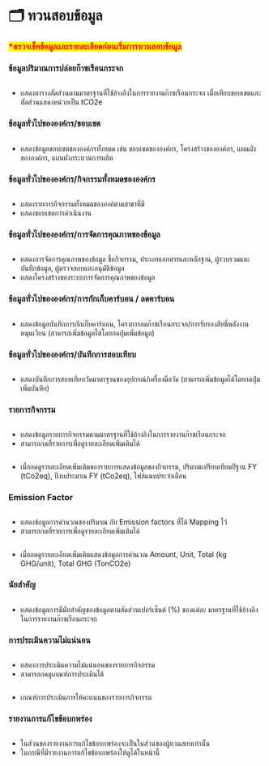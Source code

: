 # 🗂️ ทวนสอบข้อมูล

### <mark style="color:red;">\*ตรวจเช็คข้อมูลและรายละเอียดก่อนเริ่มการทวนสอบข้อมูล</mark>

### ข้อมูลปริมาณการปล่อยก๊าซเรือนกระจก

<figure><img src="../../.gitbook/assets/image (64).png" alt=""><figcaption></figcaption></figure>

* แสดงตารางสัดส่วนตามมาตรฐานที่ใช้อ้างอิงในการรายงานก๊าซเรือนกระจก เมื่อเทียบขอบเขตและสัดส่วนแสดงหน่วยเป็น tCO2e

### ข้อมูลทั่วไปขององค์กร/ขอบเขต

<figure><img src="../../.gitbook/assets/image (66).png" alt=""><figcaption></figcaption></figure>

* แสดงข้อมูลขอบเขตขององค์กรทั้งหมด เช่น ขอบเขตขององค์กร, โครงสร้างขององค์กร, แผนผังขององค์กร, แผนผังกระบวนการผลิต

### ข้อมูลทั่วไปขององค์กร/กิจกรรมทั้งหมดขององค์กร

<figure><img src="../../.gitbook/assets/image (67).png" alt=""><figcaption></figcaption></figure>

* แสดงรายการกิจกรรมทั้งหมดขององค์ตามสาขาที่มี
* แสดงขอบเขตการดำเนินงาน

### ข้อมูลทั่วไปขององค์กร/การจัดการคุณภาพของข้อมูล

<figure><img src="../../.gitbook/assets/image (68).png" alt=""><figcaption></figcaption></figure>

* แสดงการจัดการคุณภาพของข้อมูล ชื่อกิจกรรม, ประเภทเอกสารและหลักฐาน, ผู้รวบรวมและบันทึกข้อมูล, ผู้ตรวจสอบและอนุมัติข้อมูล
* แสดงโครงสร้างของระบบการจัดการคุณภาพของข้อมูล

### ข้อมูลทั่วไปขององค์กร/การกักเก็บคาร์บอน / ลดคาร์บอน

<figure><img src="../../.gitbook/assets/image (70).png" alt=""><figcaption></figcaption></figure>

* แสดงข้อมูลบันทึกการกักเก็บคาร์บอน, โครงการลดก๊าซเรือนกระจก/การรับรองสิทธิ์พลังงานหมุนเวียน (สามารถเพิ่มข้อมูลได้โดยกดปุ่มเพิ่มข้อมูล)

### ข้อมูลทั่วไปขององค์กร/บันทึกการสอบเทียบ

<figure><img src="../../.gitbook/assets/image (71).png" alt=""><figcaption></figcaption></figure>

* แสดงบันทึกการสอบเทียบวัดมาตรฐานของอุปกรณ์/เครื่องมือวัด (สามารถเพิ่มข้อมูลได้โดยกดปุ่มเพิ่มบันทึก)

### รายการกิจกรรม

<figure><img src="../../.gitbook/assets/image (72).png" alt=""><figcaption></figcaption></figure>

* แสดงข้อมูลรายการกิจกรรมตามมาตรฐานที่ใช้อ้างอิงในการรายงานก๊าซเรือนกระจก
* สามารถกดที่รายการเพื่อดูรายละเอียดเพิ่มเติมได้

<figure><img src="../../.gitbook/assets/image (73).png" alt=""><figcaption></figcaption></figure>

* เมื่อกดดูรายละเอียดเพิ่มเติมของรายการแสดงข้อมูลของกิจกรรม, ปริมาณเปรียบเทียมปีฐาน FY (tCo2eq), ปีงบประมาณ FY (tCo2eq), ไฟล์แนบประจำเดือน

### Emission Factor

<figure><img src="../../.gitbook/assets/image (74).png" alt=""><figcaption></figcaption></figure>

* แสดงข้อมูลการคำนวณของปริมาณ กับ Emission factors ที่ได้ Mapping ไว้
* สามารถกดที่รายการเพื่อดูรายละเอียดเพิ่มเติมได้

<figure><img src="../../.gitbook/assets/image (75).png" alt=""><figcaption></figcaption></figure>

* เมื่อกดดูรายละเอียดเพิ่มเติมแสดงข้อมูลการคำนวณ Amount, Unit, Total (kg GHG/unit), Total GHG (TonCO2e)

### นัยสำคัญ

<figure><img src="../../.gitbook/assets/image (76).png" alt=""><figcaption></figcaption></figure>

* แสดงข้อมูลการมีนัยสำคัญของข้อมูลตามสัดส่วนเปอร์เซ็นต์ (%) ของแต่ละ มาตรฐานที่ใช้อ้างอิงในการรายงานก๊าซเรือนกระจก

### การประเมินความไม่แน่นอน

<figure><img src="../../.gitbook/assets/image (77).png" alt=""><figcaption></figcaption></figure>

* แสดงการประเมินความไม่แน่นอนของรายการกิจกรรม
* สามารถกดดูเกณฑ์การประเมินได้

<figure><img src="../../.gitbook/assets/image (78).png" alt=""><figcaption></figcaption></figure>

* เกณฑ์การประเมินการให้คะแนนของรายการกิจกรรม

### รายงานการแก้ไขข้อบกพร่อง

<figure><img src="../../.gitbook/assets/image (79).png" alt=""><figcaption></figcaption></figure>

* ในส่วนของรายงานการแก้ไขข้อบกพร่องจะเป็นในส่วนของผู้ทวนสอบเท่านั้น&#x20;
* ในกรณีที่มีรายงานการแก้ไขข้อบกพร่องให้ดูได้ในหน้านี้
